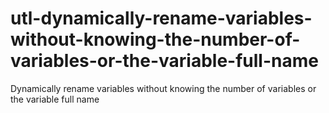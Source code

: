 # utl-dynamically-rename-variables-without-knowing-the-number-of-variables-or-the-variable-full-name
Dynamically rename variables without knowing the number of variables or the variable full name
